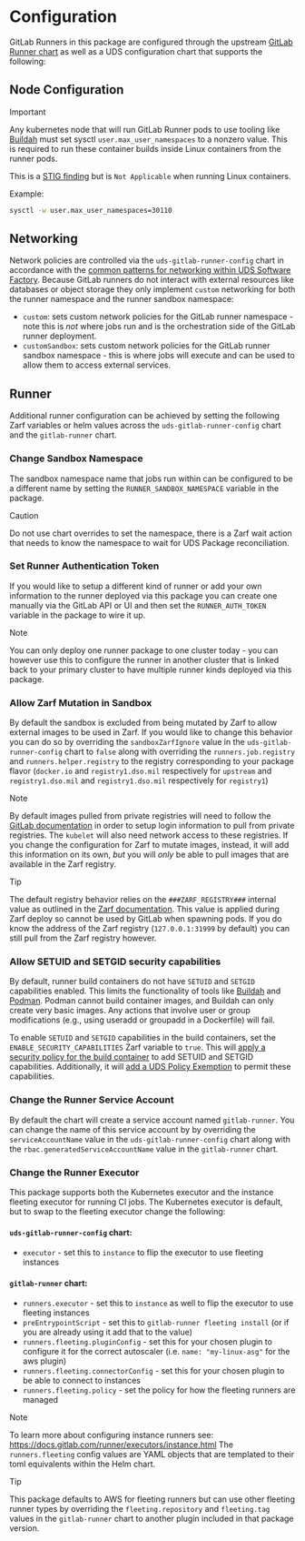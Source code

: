 # Configuration

GitLab Runners in this package are configured through the upstream [GitLab Runner chart](https://docs.gitlab.com/runner/install/kubernetes.html) as well as a UDS configuration chart that supports the following:

## Node Configuration

> [!IMPORTANT]
> Any kubernetes node that will run GitLab Runner pods to use tooling like [Buildah](https://buildah.io/) must set sysctl `user.max_user_namespaces` to a nonzero value. This is required to run these container builds inside Linux containers from the runner pods.
>
> This is a [STIG finding](https://www.stigviewer.com/stig/red_hat_enterprise_linux_9/2023-09-13/finding/V-257816) but is `Not Applicable` when running Linux containers.

Example:
```bash
sysctl -w user.max_user_namespaces=30110
```

## Networking

Network policies are controlled via the `uds-gitlab-runner-config` chart in accordance with the [common patterns for networking within UDS Software Factory](https://github.com/defenseunicorns/uds-software-factory/blob/main/docs/networking.md).  Because GitLab runners do not interact with external resources like databases or object storage they only implement `custom` networking for both the runner namespace and the runner sandbox namespace:

- `custom`: sets custom network policies for the GitLab runner namespace - note this is _not_ where jobs run and is the orchestration side of the GitLab runner deployment.
- `customSandbox`: sets custom network policies for the GitLab runner sandbox namespace - this is where jobs will execute and can be used to allow them to access external services.

## Runner

Additional runner configuration can be achieved by setting the following Zarf variables or helm values across the `uds-gitlab-runner-config` chart and the `gitlab-runner` chart.

### Change Sandbox Namespace

The sandbox namespace name that jobs run within can be configured to be a different name by setting the `RUNNER_SANDBOX_NAMESPACE` variable in the package.

> [!CAUTION]
> Do not use chart overrides to set the namespace, there is a Zarf wait action that needs to know the namespace to wait for UDS Package reconciliation.

### Set Runner Authentication Token

If you would like to setup a different kind of runner or add your own information to the runner deployed via this package you can create one manually via the GitLab API or UI and then set the `RUNNER_AUTH_TOKEN` variable in the package to wire it up.

> [!NOTE]
> You can only deploy one runner package to one cluster today - you can however use this to configure the runner in another cluster that is linked back to your primary cluster to have multiple runner kinds deployed via this package.

### Allow Zarf Mutation in Sandbox

By default the sandbox is excluded from being mutated by Zarf to allow external images to be used in Zarf.  If you would like to change this behavior you can do so by overriding the `sandboxZarfIgnore` value in the `uds-gitlab-runner-config` chart to `false` along with overriding the `runners.job.registry` and `runners.helper.registry` to the registry corresponding to your package flavor (`docker.io` and `registry1.dso.mil` respectively for `upstream` and `registry1.dso.mil` and `registry1.dso.mil` respectively for `registry1`)

> [!NOTE]
> By default images pulled from private registries will need to follow the [GitLab documentation](https://docs.gitlab.com/ee/ci/docker/using_docker_images.html#access-an-image-from-a-private-container-registry) in order to setup login information to pull from private registries.  The `kubelet` will also need network access to these registries.  If you change the configuration for Zarf to mutate images, instead, it will add this information on its own, _but_ you will _only_ be able to pull images that are available in the Zarf registry.

> [!TIP]
> The default registry behavior relies on the `###ZARF_REGISTRY###` internal value as outlined in the [Zarf documentation](https://docs.zarf.dev/ref/values/#internal-values-zarf).  This value is applied during Zarf deploy so cannot be used by GitLab when spawning pods.  If you do know the address of the Zarf registry (`127.0.0.1:31999` by default) you can still pull from the Zarf registry however.

### Allow SETUID and SETGID security capabilities

By default, runner build containers do not have `SETUID` and `SETGID` capabilities enabled. This limits the functionality of tools like [Buildah](https://buildah.io/) and [Podman](https://podman.io/). Podman cannot build container images, and Buildah can only create very basic images. Any actions that involve user or group modifications (e.g., using useradd or groupadd in a Dockerfile) will fail.

To enable `SETUID` and `SETGID` capabilities in the build containers, set the `ENABLE_SECURITY_CAPABILITIES` Zarf variable to `true`. This will [apply a security policy for the build container](https://docs.gitlab.com/runner/executors/kubernetes/#set-a-security-policy-for-the-container) to add SETUID and SETGID capabilities. Additionally, it will [add a UDS Policy Exemption](https://uds.defenseunicorns.com/core/configuration/uds-configure-policy-exemptions/) to permit these capabilities.

### Change the Runner Service Account

By default the chart will create a service account named `gitlab-runner`.  You can change the name of this service account by by overriding the `serviceAccountName` value in the `uds-gitlab-runner-config` chart along with the `rbac.generatedServiceAccountName` value in the `gitlab-runner` chart.

### Change the Runner Executor

This package supports both the Kubernetes executor and the instance fleeting executor for running CI jobs.  The Kubernetes executor is default, but to swap to the fleeting executor change the following:

#### `uds-gitlab-runner-config` chart:

- `executor` - set this to `instance` to flip the executor to use fleeting instances

#### `gitlab-runner` chart:

- `runners.executor` - set this to `instance` as well to flip the executor to use fleeting instances
- `preEntrypointScript` - set this to `gitlab-runner fleeting install` (or if you are already using it add that to the value)
- `runners.fleeting.pluginConfig` - set this for your chosen plugin to configure it for the correct autoscaler (i.e. `name: "my-linux-asg"` for the aws plugin)
- `runners.fleeting.connectorConfig` - set this for your chosen plugin to be able to connect to instances
- `runners.fleeting.policy` - set the policy for how the fleeting runners are managed

> [!NOTE]
> To learn more about configuring instance runners see: https://docs.gitlab.com/runner/executors/instance.html  The `runners.fleeting` config values are YAML objects that are templated to their toml equivalents within the Helm chart.

> [!TIP]
> This package defaults to AWS for fleeting runners but can use other fleeting runner types by overriding the `fleeting.repository` and `fleeting.tag` values in the `gitlab-runner` chart to another plugin included in that package version.
